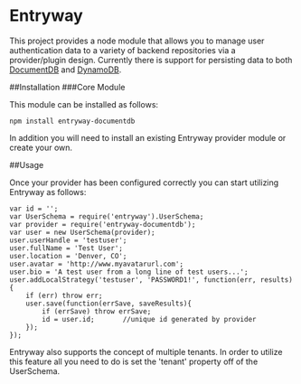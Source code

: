 # Entryway

This project provides a node module that allows you to manage user authentication data to a variety of backend repositories via a provider/plugin design.  Currently there is support for persisting data to both [DocumentDB](https://github.com/cdellinger/entryway-documentdb) and [DynamoDB](https://github.com/cdellinger/entryway-dynamodb). 

##Installation
###Core Module

This module can be installed as follows: 

    npm install entryway-documentdb

In addition you will need to install an existing Entryway provider module or create your own.

##Usage

Once your provider has been configured correctly you can start utilizing Entryway as follows:

	var id = '';
	var UserSchema = require('entryway').UserSchema;
	var provider = require('entryway-documentdb');
	var user = new UserSchema(provider);
	user.userHandle = 'testuser';
	user.fullName = 'Test User';
	user.location = 'Denver, CO';
	user.avatar = 'http://www.myavatarurl.com';
	user.bio = 'A test user from a long line of test users...';
	user.addLocalStrategy('testuser', 'PASSWORD1!', function(err, results){
		if (err) throw err;
		user.save(function(errSave, saveResults){
			if (errSave) throw errSave;
			id = user.id;		//unique id generated by provider
		});
	});

Entryway also supports the concept of multiple tenants.  In order to utilize this feature all you need to do is set the 'tenant' property off of the UserSchema.



